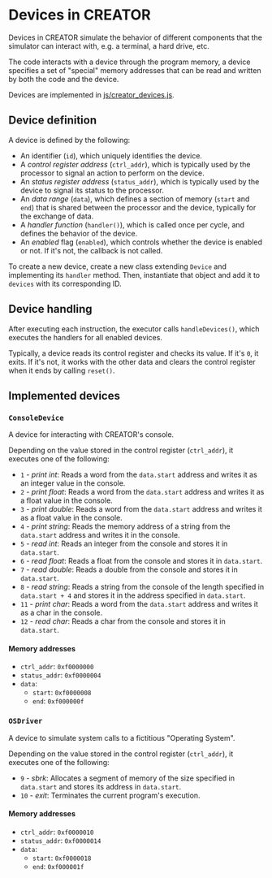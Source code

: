 # Devices in CREATOR
Devices in CREATOR simulate the behavior of different components that the simulator can interact with, e.g. a terminal, a hard drive, etc.

The code interacts with a device through the program memory, a device specifies a set of "special" memory addresses that can be read and written by both the code and the device.

Devices are implemented in [js/creator_devices.js](../js/creator_devices.js).



## Device definition
A device is defined by the following:
- An identifier (`id`), which uniquely identifies the device.
- A _control register address_ (`ctrl_addr`), which is typically used by the processor to signal an action to perform on the device.
- An _status register address_ (`status_addr`), which is typically used by the device to signal its status to the processor.
- An _data range_ (`data`), which defines a section of memory (`start` and `end`) that is shared between the processor and the device, typically for the exchange of data.
- A _handler function_ (`handler()`), which is called once per cycle, and defines the behavior of the device.
- An _enabled_ flag (`enabled`), which controls whether the device is enabled or not. If it's not, the callback is not called.

To create a new device, create a new class extending `Device` and implementing its `handler` method. Then, instantiate that object and add it to `devices` with its corresponding ID.



## Device handling
After executing each instruction, the executor calls `handleDevices()`, which executes the handlers for all enabled devices.

Typically, a device reads its control register and checks its value. If it's `0`, it exits. If it's not, it works with the other data and clears the control register when it ends by calling `reset()`.



## Implemented devices

### `ConsoleDevice`
A device for interacting with CREATOR's console.

Depending on the value stored in the control register (`ctrl_addr`), it executes one of the following:
- `1` - _print int_: Reads a word from the `data.start` address and writes it as an integer value in the console.
- `2` - _print float_: Reads a word from the `data.start` address and writes it as a float value in the console.
- `3` - _print double_: Reads a word from the `data.start` address and writes it as a float value in the console.
- `4` - _print string_: Reads the memory address of a string from the `data.start` address and writes it in the console.
- `5` - _read int_: Reads an integer from the console and stores it in `data.start`.
- `6` - _read float_: Reads a float from the console and stores it in `data.start`.
- `7` - _read double_: Reads a double from the console and stores it in `data.start`.
- `8` - _read string_: Reads a string from the console of the length specified in `data.start + 4` and stores it in the address specified in `data.start`.
- `11` - _print char_: Reads a word from the `data.start` address and writes it as a char in the console.
- `12` - _read char_: Reads a char from the console and stores it in `data.start`.

#### Memory addresses
- `ctrl_addr`: `0xf0000000`
- `status_addr`: `0xf0000004`
- `data`:
    - `start`: `0xf0000008`
    - `end`: `0xf000000f`


### `OSDriver`
A device to simulate system calls to a fictitious "Operating System".

Depending on the value stored in the control register (`ctrl_addr`), it executes one of the following:
- `9` - _sbrk_: Allocates a segment of memory of the size specified in `data.start` and stores its address in `data.start`.
- `10` - _exit_: Terminates the current program's execution.

#### Memory addresses
- `ctrl_addr`: `0xf0000010`
- `status_addr`: `0xf0000014`
- `data`:
    - `start`: `0xf0000018`
    - `end`: `0xf000001f`

